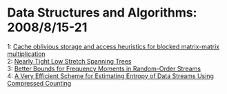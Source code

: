 # Data Structures and Algorithms: 2008/8/15-21  
1: [Cache oblivious storage and access heuristics for blocked matrix-matrix  multiplication](https://doi.org/10.48550/arXiv.0808.1108)  
2: [Nearly Tight Low Stretch Spanning Trees](https://doi.org/10.48550/arXiv.0808.2017)  
3: [Better Bounds for Frequency Moments in Random-Order Streams](https://doi.org/10.48550/arXiv.0808.2222)  
4: [A Very Efficient Scheme for Estimating Entropy of Data Streams Using  Compressed Counting](https://doi.org/10.48550/arXiv.0808.1771)  
